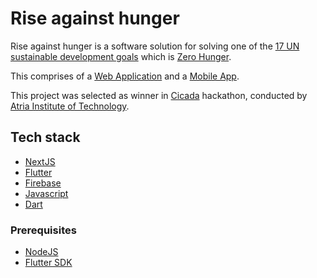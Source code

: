 # Rise against hunger

Rise against hunger is a software solution for solving one of the [17 UN sustainable development goals](https://sdgs.un.org/goals) which is [Zero Hunger](https://sdgs.un.org/goals/goal2).

This comprises of a [Web Application](https://rise-against-hunger.vercel.app/) and a [Mobile App](https://github.com/VarunSAthreya/rise-against-hunger/releases/download/release/rise-against-hunger.apk).

This project was selected as winner in [Cicada](http://cicadaise.tech/) hackathon, conducted by [Atria Institute of Technology](https://atria.edu/home.php).

## Tech stack

- [NextJS](https://nextjs.org/)
- [Flutter](https://flutter.dev/)
- [Firebase](https://firebase.google.com/)
- [Javascript](https://developer.mozilla.org/en-US/docs/Web/JavaScript)
- [Dart](https://dart.dev/)

### Prerequisites

- [NodeJS](https://nodejs.org/)
- [Flutter SDK](https://flutter.dev/docs/get-started/install/)
